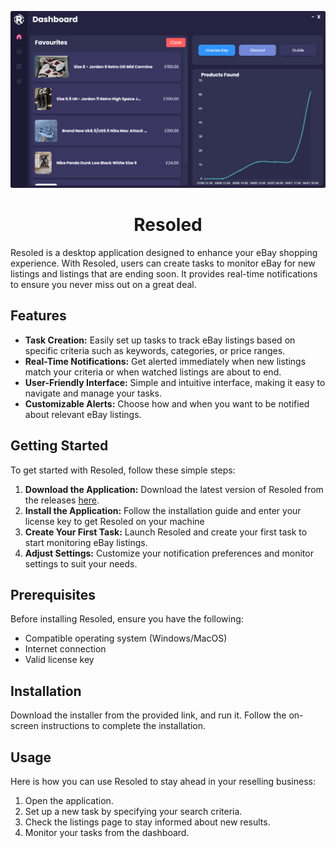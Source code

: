 <p align="center">
  <img src="hero1.png" alt="Resoled App Image">
</p>

<h1 align="center">Resoled</h1>

Resoled is a desktop application designed to enhance your eBay shopping experience. With Resoled, users can create tasks to monitor eBay for new listings and listings that are ending soon. It provides real-time notifications to ensure you never miss out on a great deal.

## Features

- **Task Creation:** Easily set up tasks to track eBay listings based on specific criteria such as keywords, categories, or price ranges.
- **Real-Time Notifications:** Get alerted immediately when new listings match your criteria or when watched listings are about to end.
- **User-Friendly Interface:** Simple and intuitive interface, making it easy to navigate and manage your tasks.
- **Customizable Alerts:** Choose how and when you want to be notified about relevant eBay listings.

## Getting Started

To get started with Resoled, follow these simple steps:

1. **Download the Application:** Download the latest version of Resoled from the releases [here](https://github.com/ctrl-cheeb-del/Resoled/releases).
2. **Install the Application:** Follow the installation guide and enter your license key to get Resoled on your machine
3. **Create Your First Task:** Launch Resoled and create your first task to start monitoring eBay listings.
4. **Adjust Settings:** Customize your notification preferences and monitor settings to suit your needs.

## Prerequisites

Before installing Resoled, ensure you have the following:

- Compatible operating system (Windows/MacOS)
- Internet connection
- Valid license key

## Installation

Download the installer from the provided link, and run it. Follow the on-screen instructions to complete the installation.

## Usage

Here is how you can use Resoled to stay ahead in your reselling business:

1. Open the application.
2. Set up a new task by specifying your search criteria.
3. Check the listings page to stay informed about new results.
4. Monitor your tasks from the dashboard.
